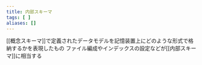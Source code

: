 ```yaml
---
title: 内部スキーマ
tags: [ ]
aliases: []
---
```

[[概念スキーマ]]で定義されたデータモデルを記憶装置上にどのような形式で格納するかを表現したもの
ファイル編成やインデックスの設定などが[[内部スキーマ]]に相当する